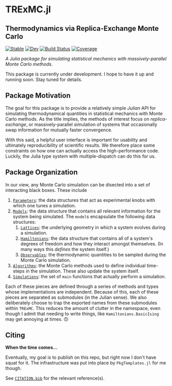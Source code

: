 <!-- # TREx.jl -->
# TRExMC.jl
## Thermodynamics via Replica-Exchange Monte Carlo

[![Stable](https://img.shields.io/badge/docs-stable-blue.svg)](https://meese-wj.github.io/TRExMC.jl/stable/)
[![Dev](https://img.shields.io/badge/docs-dev-blue.svg)](https://meese-wj.github.io/TRExMC.jl/dev/)
[![Build Status](https://github.com/meese-wj/TRExMC.jl/actions/workflows/CI.yml/badge.svg?branch=main)](https://github.com/meese-wj/TRExMC.jl/actions/workflows/CI.yml?query=branch%3Amain)
[![Coverage](https://codecov.io/gh/meese-wj/TRExMC.jl/branch/main/graph/badge.svg)](https://codecov.io/gh/meese-wj/TRExMC.jl)

*A Julia package for simulating statistical mechanics with massively-parallel Monte Carlo methods.*

This package is currently under development. I hope to have it up and running soon. Stay tuned for details.

## Package Motivation

The goal for this package is to provide a relatively simple *Julian* API for simulating thermodynamical quantities in statistical mechanics with Monte Carlo methods. As the title implies, the methods of interest focus on *replica-exchange*, or massively-parallel simulation of systems that occasionally swap information for mutually faster convergence.

With this said, a helpful user interface is important for usability and ultimately reproducibility of scientific results. We therefore place some constraints on how one can actually access the high-performance code. Luckily, the Julia type system with multiple-dispatch can do this for us.

## Package Organization

In our view, any Monte Carlo simulation can be disected into a set of interacting black boxes. These include

1. [`Parameters`](src/Parameters/): the data structures that act as experimental knobs with which one tunes a simulation.
1. [`Models`](src/Models): the data structure that contains all relevant information for the system being simulated. The `model`s encapsulate the following data structures:
    1. [`Lattices`](src/Models/Lattices/): the underlying geometry in which a system evolves during a simulation.
    1. [`Hamiltonians`](src/Models/Hamiltonians/): the data structure that contains all of a system's degrees of freedom and how they interact amongst themselves. (In many ways this *defines* the system itself.)
    1. [`Observables`](src/Models/Observables): the thermodynamic quantities to be sampled during the Monte Carlo simulation.
1. [`Algorithms`](src/Algorithms/): the Monte Carlo methods used to define individual time-steps in the simulation. These also update the system itself.
1. [`Simulations`](src/Simulations/): the set of `main` functions that actually perform a simulation.

Each of these pieces are defined through a series of methods and types whose implementations are independent. Because of this, each of these pieces are separated as submodules (in the Julian sense). We also deliberately choose to trap the exported names from these submodules within `TRExMC`. This reduces the amount of clutter in the namespace, even though I admit that needing to write things, like `Hamiltonians.BasicIsing` may get annoying at times. 🙃

## Citing 

**When the time comes...**

Eventually, my goal is to publish on this repo, but right now I don't have squat for it. The infrastructure was put into place by `PkgTemplates.jl` for me though.

See [`CITATION.bib`](CITATION.bib) for the relevant reference(s).
